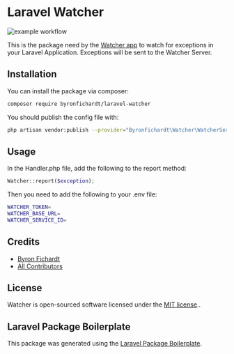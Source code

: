 # Laravel Watcher
![example workflow](https://github.com/github/docs/actions/workflows/main.yml/badge.svg)

This is the package need by the [Watcher app](https://github.com/byronfichardt/Watcher) to watch for exceptions in your Laravel Application.
Exceptions will be sent to the Watcher Server.

## Installation

You can install the package via composer:

```bash
composer require byronfichardt/laravel-watcher
```

You should publish the config file with:
```bash
php artisan vendor:publish --provider="ByronFichardt\Watcher\WatcherServiceProvider" --tag="config"
```

## Usage

In the Handler.php file, add the following to the report method:

```php
Watcher::report($exception);
```

Then you need to add the following to your .env file:

```bash
WATCHER_TOKEN=
WATCHER_BASE_URL=
WATCHER_SERVICE_ID=
```

## Credits

-   [Byron Fichardt](https://github.com/byronfichardt)
-   [All Contributors](../../contributors)

## License

Watcher is open-sourced software licensed under the [MIT license](https://opensource.org/licenses/MIT)..

## Laravel Package Boilerplate

This package was generated using the [Laravel Package Boilerplate](https://laravelpackageboilerplate.com).
